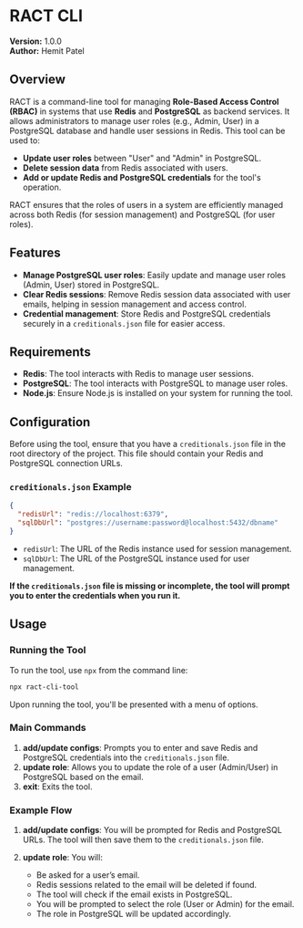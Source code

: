 # RACT CLI

**Version:** 1.0.0  
**Author:** Hemit Patel 

## Overview

RACT is a command-line tool for managing **Role-Based Access Control (RBAC)** in systems that use **Redis** and **PostgreSQL** as backend services. It allows administrators to manage user roles (e.g., Admin, User) in a PostgreSQL database and handle user sessions in Redis. This tool can be used to:

- **Update user roles** between "User" and "Admin" in PostgreSQL.
- **Delete session data** from Redis associated with users.
- **Add or update Redis and PostgreSQL credentials** for the tool's operation.

RACT ensures that the roles of users in a system are efficiently managed across both Redis (for session management) and PostgreSQL (for user roles).

## Features

- **Manage PostgreSQL user roles**: Easily update and manage user roles (Admin, User) stored in PostgreSQL.
- **Clear Redis sessions**: Remove Redis session data associated with user emails, helping in session management and access control.
- **Credential management**: Store Redis and PostgreSQL credentials securely in a `creditionals.json` file for easier access.

## Requirements

- **Redis**: The tool interacts with Redis to manage user sessions.
- **PostgreSQL**: The tool interacts with PostgreSQL to manage user roles.
- **Node.js**: Ensure Node.js is installed on your system for running the tool.

## Configuration

Before using the tool, ensure that you have a `creditionals.json` file in the root directory of the project. This file should contain your Redis and PostgreSQL connection URLs.

### `creditionals.json` Example

```json
{
  "redisUrl": "redis://localhost:6379",
  "sqlDbUrl": "postgres://username:password@localhost:5432/dbname"
}
```

- `redisUrl`: The URL of the Redis instance used for session management.
- `sqlDbUrl`: The URL of the PostgreSQL instance used for user management.

**If the `creditionals.json` file is missing or incomplete, the tool will prompt you to enter the credentials when you run it.**

## Usage

### Running the Tool

To run the tool, use `npx` from the command line:

```bash
npx ract-cli-tool
```

Upon running the tool, you'll be presented with a menu of options.

### Main Commands

1. **add/update configs**: Prompts you to enter and save Redis and PostgreSQL credentials into the `creditionals.json` file.
2. **update role**: Allows you to update the role of a user (Admin/User) in PostgreSQL based on the email.
3. **exit**: Exits the tool.

### Example Flow

1. **add/update configs**: You will be prompted for Redis and PostgreSQL URLs. The tool will then save them to the `creditionals.json` file.
   
2. **update role**: You will:
   - Be asked for a user’s email.
   - Redis sessions related to the email will be deleted if found.
   - The tool will check if the email exists in PostgreSQL.
   - You will be prompted to select the role (User or Admin) for the email.
   - The role in PostgreSQL will be updated accordingly.
